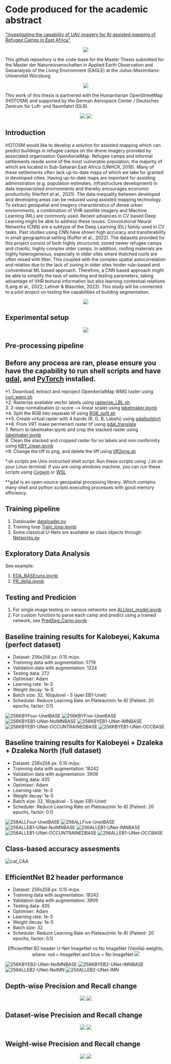 # Code produced for the academic abstract
["Investigating the capability of UAV imagery for AI-assisted mapping of Refugee Camps in East Africa"](https://zenodo.org/record/7004576#.Yv4xNRVBzt8)

<p align="center">
  <img src="https://user-images.githubusercontent.com/36608720/183308388-a041ceea-fdee-4895-8655-4853b3dbb9d8.png"/>
</p>

This github repository is the code-base for the Master Thesis submitted for the Master der Naturwissenschaften in Applied Earth Observation and Geoanalysis of the Living Environment (EAGLE) at the Julius-Maximilians-Universität Würzburg.

<p align="center">
  <img src="https://user-images.githubusercontent.com/36608720/166689718-e570c0f4-e09d-49da-80c3-58f062d04896.png"/>
</p>

This work of this thesis is partnered with the Humanitarian OpenStreetMap (HOTOSM) and supported by the German Aerospace Center / Deutsches Zentrum für Luft- und Raumfahrt (DLR).

<p align="center">
  <img src="https://user-images.githubusercontent.com/36608720/166691521-16efc2f3-6aee-4e1b-9c89-15492dfdc7b3.png"/>
  <img src="https://user-images.githubusercontent.com/36608720/166690232-c61e3ee2-3a7b-4452-ac55-7a6b3e1c5e2f.png"/>
</p>

## Introduction
HOTOSM would like to develop a solution for assisted mapping which can predict buildings in refugee camps on the drone imagery provided by associated organisation OpenAerialMap. Refugee camps and informal settlements reside some of the most vulnerable population, the  majority of which are located in Sub-Saharan East Africa (UNHCR, 2016). Many of these  settlements often lack up-to-date maps of which we take for granted in developed cities. Having up-to-date maps are important for assisting administration (e.g. population estimates,  infrastructure development) in data impoverished environments and thereby encourages  economic productivity (Herfort et al., 2021). The data inequality between developed and  developing areas can be reduced using assisted mapping technology. To extract geospatial and imagery characteristics of dense urban enviornments, a combination of VHR satellite imagery and Machine Learning (ML) are commonly used. Recent advances in CV based Deep Learning might be able to address these issues. Convolutional Neural Networks (CNN) are a subtype of the Deep Learning (DL) family used in  CV tasks. Past studies using CNN have shown high accuracy and transferability in small  geographical setting (Kuffer et al., 2022). The datasets provided for this project consist of both highly structured, zoned newer refugee camps and chaotic, highly complex older camps. In  addition, roofing materials are highly heterogeneous, especially in older sites where thatched  roofs are often mixed with litter. This coupled with the complex spatial autocorrelation and  relation due to the lack of zoning in older sites hinder rule-based and conventional ML based  approach. Therefore, a CNN based approach might be able to simplify the task of selecting and  testing parameters, taking advantage of VHR textural information but also learning contextual  relations (Lang et al., 2022; Lehner & Blaschke, 2022). This study will be connected to a pilot project on testing the capabilities of building segmentation.

<p align="center">
  <img src="https://user-images.githubusercontent.com/36608720/181209381-93c4d351-f530-4625-a497-246676a12848.png"/>
</p>

## Experimental setup

<p align="center">
  <img src="https://user-images.githubusercontent.com/36608720/189320108-f0251dea-bec8-4f5b-b476-4c409edb4148.png"/>
</p>

## Pre-processing pipeline
## Before any process are ran, please ensure you have the capability to run shell scripts and have [gdal](https://gdal.org/), and [PyTorch](https://pytorch.org/) installed.

*1. Download, extract and reproject OpenAerialMap WMS raster using [curl_warp.sh](https://github.com/chrischank/HOTOSM_OAM_codeV2/blob/master/curl_warp.sh)\
*2. Rasterise available vector labels using [rasterise_LBL.sh](https://github.com/chrischank/HOTOSM_OAM_codeV2/blob/master/rasterise_LBL.sh)\
3. 2-step normalisation (z-score --> linear scale) using [labelmaker.ipynb](https://github.com/chrischank/HOTOSM_OAM_codeV2/blob/master/labelmaker.ipynb)\
*4. Split the RGB into separate tif using [RGB_split.sh](https://github.com/chrischank/HOTOSM_OAM_codeV2/blob/master/RGB_split.sh)\
**5. Create virtual raster with 4 bands (R, G, B, Labels) using [gdalbuildvrt](https://gdal.org/programs/gdalbuildvrt.html)\
**6. From VRT make permenant raster tif using [gdal_translate](https://gdal.org/programs/gdal_translate.html)\
7. Return to labelmaker.ipynb and crop the stacked raster using [labelmaker.ipynb](https://github.com/chrischank/HOTOSM_OAM_codeV2/blob/master/labelmaker.ipynb)\
8. Clean the stacked and cropped raster for no labels and non conformity using [KBY_clean.ipynb](https://github.com/chrischank/HOTOSM_OAM_codeV2/blob/master/KBY_clean.ipynb)\
*9. Change the tiff to png, and delete the tiff using [tiff2png.sh](https://github.com/chrischank/HOTOSM_OAM_codeV2/blob/master/tiff2png.sh)

*.sh scripts are Unix instructed shell script. Run these scripts using ./<name of file>.sh on your Linux terminal. If you are using windows machine, you can run these scripts using [Cygwin](https://www.cygwin.com/) or [WSL](https://learn.microsoft.com/en-us/windows/wsl/about)

**gdal is an open-source geospatial processing library. Which contains many shell and python scripts executing processes with good memory efficiency.

## Training pipeline
1. Dataloader [dataloader.py](https://github.com/chrischank/HOTOSM_OAM_codeV2/blob/master/dataloader.py)
2. Training loop [Train_loop.ipynb](https://github.com/chrischank/HOTOSM_OAM_codeV2/blob/master/Train_loop.ipynb)
3. Some classical U-Nets are available as class objects through [Networks.py](https://github.com/chrischank/HOTOSM_OAM_codeV2/blob/master/Networks.py)

## Exploratory Data Analysis
See example:
1. [EDA_BASEruns.ipynb](https://github.com/chrischank/HOTOSM_OAM_codeV2/blob/master/EDA_BASEruns.ipynb)
2. [PR_delta.ipynb](https://github.com/chrischank/HOTOSM_OAM_codeV2/blob/master/PR_delta.ipynb)

## Testing and Predicion
1. For single image testing on various networks see [ALLtest_model.ipynb](https://github.com/chrischank/HOTOSM_OAM_codeV2/blob/master/ALLtest_model.ipynb)
2. For custom function to parse each camp and predict using a trained network, see [PredSeg_Camp.ipynb](https://github.com/chrischank/HOTOSM_OAM_codeV2/blob/master/PredSeg_Camp.ipynb)
  
## Baseline training results for Kalobeyei, Kakuma (perfect dataset)
- Dataset: 256x256 px. 0.15 m/px.
- Trainning data with augmentation: 5719
- Validation data with augmentation: 1224
- Testing data: 272
- Optimiser: Adam
- Learning rate: 1e-3
- Weight decay: 1e-5
- Batch size: 32, 16(qubvel - 5 layer EB1-Unet)
- Scheduler: Reduce Learning Rate on Plateau(min 1e-8) [Patient: 20 epochs, factor: 0.1]

![256KBYFour-UnetBASE](https://user-images.githubusercontent.com/36608720/182344718-42d07704-9fbe-4f47-8bc4-985d87a5ad49.png)
![256KBYFive-UnetBASE](https://user-images.githubusercontent.com/36608720/182344738-71dc0c72-5cb0-42a1-8c92-003fe7214638.png)
![256KBYEB1-UNet-NoIMNBASE](https://user-images.githubusercontent.com/36608720/182344864-51a2154f-5120-49ad-b367-20e8811cd517.png)
![256KBYEB1-UNet-IMNBASE](https://user-images.githubusercontent.com/36608720/182344824-4700ce1c-f3cc-43e1-b115-285e48231f92.png)
![256KBYEB1-UNet-OCCUNTRAINEDBASE](https://user-images.githubusercontent.com/36608720/182344912-1e15da1d-3f11-48a2-964f-245423f72420.png)
![256KBYEB1-UNet-OCCBASE](https://user-images.githubusercontent.com/36608720/182344944-49babf87-27e4-401a-bc0b-0d4a9e46e05c.png)

## Baseline training results for Kalobeyei + Dzaleka + Dzaleka North (full dataset)
- Dataset: 256x256 px. 0.15 m/px.
- Trainning data with augmentation: 18242
- Validation data with augmentation: 3909
- Testing data: 435
- Optimiser: Adam
- Learning rate: 1e-3
- Weight decay: 1e-5
- Batch size: 32, 16(qubvel - 5 layer EB1-Unet)
- Scheduler: Reduce Learning Rate on Plateau(min 1e-8) [Patient: 20 epochs, factor: 0.1]

![256ALLFour-UnetBASE](https://user-images.githubusercontent.com/36608720/182214024-858a851c-7cd0-48cb-bcbd-44bacf714f7e.png)
![256ALLFive-UnetBASE](https://user-images.githubusercontent.com/36608720/182214075-3caca019-e8b4-434e-b454-93ee4775292f.png)
![256ALLEB1-UNet-NoIMNBASE](https://user-images.githubusercontent.com/36608720/182214150-ccd3ad7d-5d1c-4902-91ac-488cccf469d1.png)
![256ALLEB1-UNet-IMNBASE](https://user-images.githubusercontent.com/36608720/182218635-186d4cc6-7c0c-46db-9be6-97272446d320.png)
![256ALLEB1-UNet-OCCUNTRAINEDBASE](https://user-images.githubusercontent.com/36608720/182214213-469c84c8-9286-4d7f-99a4-26c651075839.png)
![256ALLEB1-UNet-OCCBASE](https://user-images.githubusercontent.com/36608720/182218812-f2bcfa08-a5e7-4ea2-90e5-f622a0861fab.png)

## Class-based accuracy assesments
![cat_CAA](https://user-images.githubusercontent.com/36608720/183244569-3cb4c28a-92a6-4105-a29c-643b5e4e409a.png)

## EfficientNet B2 header performance
- Dataset: 256x256 px. 0.15 m/px.
- Trainning data with augmentation: 18242
- Validation data with augmentation: 3909
- Testing data: 435
- Optimiser: Adam
- Learning rate: 1e-3
- Weight decay: 1e-5
- Batch size: 32
- Scheduler: Reduce Learning Rate on Plateau(min 1e-8) [Patient: 20 epochs, factor: 0.1]

<p align="center">
  EfficientNet B2 header U-Net ImageNet vs No ImageNet (Vanilla) weights, where: red = ImageNet and blue = No ImageNet
  <img src="https://user-images.githubusercontent.com/36608720/171561584-7696bc54-fe9b-4130-bf56-98a868d2b798.png"/> 
</p>

![256KBYEB2-UNet-NoIMNBASE](https://user-images.githubusercontent.com/36608720/182345044-bef97ab2-a1b7-41d8-b37d-bf11ff7721ca.png)
![256KBYEB2-UNet-IMNBASE](https://user-images.githubusercontent.com/36608720/182345337-89d379b5-e59a-423a-80cb-c7d0b13ddcb0.png)
![256ALLEB2-UNet-NoIMN](https://user-images.githubusercontent.com/36608720/171693413-a62c39f0-24c7-4ece-9932-89b329ca50c6.png)
![256ALLEB2-UNet-IMN](https://user-images.githubusercontent.com/36608720/171693400-c64623e9-472c-48d6-8d5b-15039f855d1d.png)

## Depth-wise Precision and Recall change

<p align="center">
  <img src="https://user-images.githubusercontent.com/36608720/189317817-3848096a-20ae-498c-8eda-2abb8b391fd6.png"/>
  <img src="https://user-images.githubusercontent.com/36608720/189317885-1e32ab85-d6a3-4aa9-8a56-5056c3598d00.png"/>
</p>

## Dataset-wise Precision and Recall change

<p align="center">
  <img src="https://user-images.githubusercontent.com/36608720/189317946-148ddab8-bde3-4371-b358-adecc3627170.png"/>
  <img src="https://user-images.githubusercontent.com/36608720/189318013-03466f2d-be3e-488d-b8e9-b50efcea3ea0.png"/>
</p>

## Weight-wise Precision and Recall change

<p align="center">
  <img src="https://user-images.githubusercontent.com/36608720/189318135-dca2eb36-1fe3-497a-ab32-b7757b874950.png"/>
  <img src="https://user-images.githubusercontent.com/36608720/189318179-ea5819e6-2270-4cc4-9c75-feeebd880ed8.png"/>
</p>
